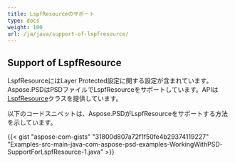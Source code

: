 ```yaml
---
title: LspfResourceのサポート
type: docs
weight: 100
url: /ja/java/support-of-lspfresource/
---
```


## **Support of LspfResource**
LspfResourceにはLayer Protected設定に関する設定が含まれています。Aspose.PSDはPSDファイルでLspfResourceをサポートしています。APIは[LspfResource](https://reference.aspose.com/java/psd/com.aspose.psd.fileformats.psd.layers.layerresources/LspfResource)クラスを提供しています。

以下のコードスニペットは、Aspose.PSDがLspfResourceをサポートする方法を示しています。

{{< gist "aspose-com-gists" "31800d807a72f1f50fe4b29374119227" "Examples-src-main-java-com-aspose-psd-examples-WorkingWithPSD-SupportForLspfResource-1.java" >}}
